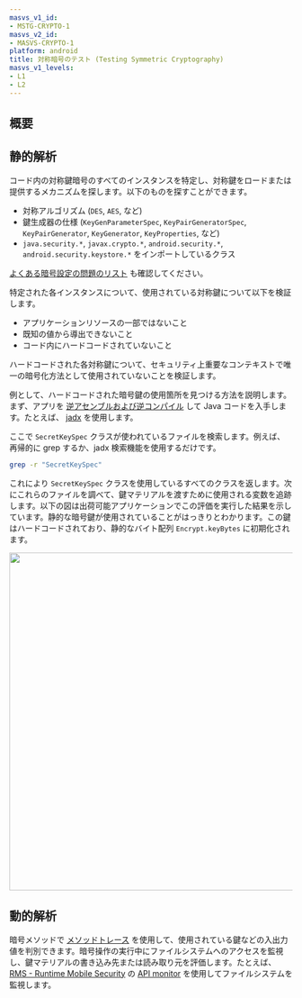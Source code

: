 ```yaml
---
masvs_v1_id:
- MSTG-CRYPTO-1
masvs_v2_id:
- MASVS-CRYPTO-1
platform: android
title: 対称暗号のテスト (Testing Symmetric Cryptography)
masvs_v1_levels:
- L1
- L2
---
```


## 概要

## 静的解析

コード内の対称鍵暗号のすべてのインスタンスを特定し、対称鍵をロードまたは提供するメカニズムを探します。以下のものを探すことができます。

- 対称アルゴリズム (`DES`, `AES`, など)
- 鍵生成器の仕様 (`KeyGenParameterSpec`, `KeyPairGeneratorSpec`, `KeyPairGenerator`, `KeyGenerator`, `KeyProperties`, など)
- `java.security.*`, `javax.crypto.*`, `android.security.*`, `android.security.keystore.*` をインポートしているクラス

[よくある暗号設定の問題のリスト](../../../Document/0x04g-Testing-Cryptography.md#common-configuration-issues) も確認してください。

特定された各インスタンスについて、使用されている対称鍵について以下を検証します。

- アプリケーションリソースの一部ではないこと
- 既知の値から導出できないこと
- コード内にハードコードされていないこと

ハードコードされた各対称鍵について、セキュリティ上重要なコンテキストで唯一の暗号化方法として使用されていないことを検証します。

例として、ハードコードされた暗号鍵の使用箇所を見つける方法を説明します。まず、アプリを [逆アセンブルおよび逆コンパイル](../../../Document/0x05c-Reverse-Engineering-and-Tampering.md#disassembling-and-decompiling) して Java コードを入手します。たとえば、 [jadx](../../../tools/android/MASTG-TOOL-0018.md) を使用します。

ここで `SecretKeySpec` クラスが使われているファイルを検索します。例えば、再帰的に grep するか、jadx 検索機能を使用するだけです。

```bash
grep -r "SecretKeySpec"
```

これにより `SecretKeySpec` クラスを使用しているすべてのクラスを返します。次にこれらのファイルを調べて、鍵マテリアルを渡すために使用される変数を追跡します。以下の図は出荷可能アプリケーションでこの評価を実行した結果を示しています。静的な暗号鍵が使用されていることがはっきりとわかります。この鍵はハードコードされており、静的なバイト配列 `Encrypt.keyBytes` に初期化されます。

<img src="../../../Document/Images/Chapters/0x5e/static_encryption_key.png" width="600px"/>

## 動的解析

暗号メソッドで [メソッドトレース](../../../Document/0x05c-Reverse-Engineering-and-Tampering.md#method-tracing) を使用して、使用されている鍵などの入出力値を判別できます。暗号操作の実行中にファイルシステムへのアクセスを監視し、鍵マテリアルの書き込み先または読み取り元を評価します。たとえば、[RMS - Runtime Mobile Security](../../../Document/0x08a-Testing-Tools.md#RMS-Runtime-Mobile-Security) の [API monitor](https://github.com/m0bilesecurity/RMS-Runtime-Mobile-Security#8-api-monitor---android-only) を使用してファイルシステムを監視します。
